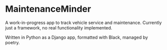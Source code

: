 # MaintenanceMinder

A work-in-progress app to track vehicle service and maintenance. Currently just a framework, no real functionality implemented.

Written in Python as a Django app, formatted with Black, managed by poetry.
